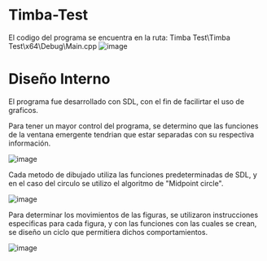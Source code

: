 # Timba-Test
El codigo del programa se encuentra en la ruta: Timba Test\Timba Test\x64\Debug\Main.cpp
![image](https://user-images.githubusercontent.com/90017045/150735335-fa0f89dd-5935-412c-891f-826497d96201.png)

# Diseño Interno
El programa fue desarrollado con SDL, con el fin de facilirtar el uso de graficos.

 Para tener un mayor control del programa, se determino que las funciones de la ventana emergente tendrian que estar separadas con su respectiva información.
 
 ![image](https://user-images.githubusercontent.com/90017045/150735765-5460eafe-2d3b-49c0-b41c-b6f21b50da70.png)

Cada metodo de dibujado utiliza las funciones predeterminadas de SDL, y en el caso del circulo se utilizo el algoritmo de "Midpoint circle".

![image](https://user-images.githubusercontent.com/90017045/150736748-f0790e18-6999-4efc-bec3-3b9bffbf60bb.png)

Para determinar los movimientos de las figuras, se utilizaron instrucciones especificas para cada figura, y con las funciones con las cuales se crean, se diseño un ciclo que permitiera dichos comportamientos.

![image](https://user-images.githubusercontent.com/90017045/150737154-9b32616f-e61a-4184-879b-1c02eda31424.png)
